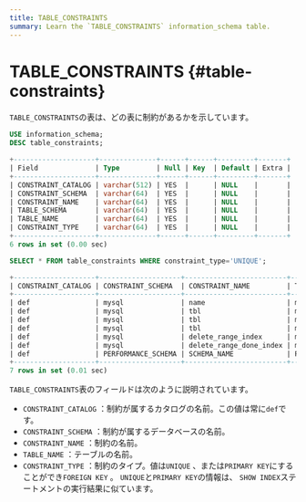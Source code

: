 ```yaml
---
title: TABLE_CONSTRAINTS
summary: Learn the `TABLE_CONSTRAINTS` information_schema table.
---
```


# TABLE_CONSTRAINTS {#table-constraints}

`TABLE_CONSTRAINTS`の表は、どの表に制約があるかを示しています。


```sql
USE information_schema;
DESC table_constraints;
```

```sql
+--------------------+--------------+------+------+---------+-------+
| Field              | Type         | Null | Key  | Default | Extra |
+--------------------+--------------+------+------+---------+-------+
| CONSTRAINT_CATALOG | varchar(512) | YES  |      | NULL    |       |
| CONSTRAINT_SCHEMA  | varchar(64)  | YES  |      | NULL    |       |
| CONSTRAINT_NAME    | varchar(64)  | YES  |      | NULL    |       |
| TABLE_SCHEMA       | varchar(64)  | YES  |      | NULL    |       |
| TABLE_NAME         | varchar(64)  | YES  |      | NULL    |       |
| CONSTRAINT_TYPE    | varchar(64)  | YES  |      | NULL    |       |
+--------------------+--------------+------+------+---------+-------+
6 rows in set (0.00 sec)
```


```sql
SELECT * FROM table_constraints WHERE constraint_type='UNIQUE';
```

```sql
+--------------------+--------------------+-------------------------+--------------------+-------------------------------------+-----------------+
| CONSTRAINT_CATALOG | CONSTRAINT_SCHEMA  | CONSTRAINT_NAME         | TABLE_SCHEMA       | TABLE_NAME                          | CONSTRAINT_TYPE |
+--------------------+--------------------+-------------------------+--------------------+-------------------------------------+-----------------+
| def                | mysql              | name                    | mysql              | help_topic                          | UNIQUE          |
| def                | mysql              | tbl                     | mysql              | stats_meta                          | UNIQUE          |
| def                | mysql              | tbl                     | mysql              | stats_histograms                    | UNIQUE          |
| def                | mysql              | tbl                     | mysql              | stats_buckets                       | UNIQUE          |
| def                | mysql              | delete_range_index      | mysql              | gc_delete_range                     | UNIQUE          |
| def                | mysql              | delete_range_done_index | mysql              | gc_delete_range_done                | UNIQUE          |
| def                | PERFORMANCE_SCHEMA | SCHEMA_NAME             | PERFORMANCE_SCHEMA | events_statements_summary_by_digest | UNIQUE          |
+--------------------+--------------------+-------------------------+--------------------+-------------------------------------+-----------------+
7 rows in set (0.01 sec)
```

`TABLE_CONSTRAINTS`表のフィールドは次のように説明されています。

-   `CONSTRAINT_CATALOG` ：制約が属するカタログの名前。この値は常に`def`です。
-   `CONSTRAINT_SCHEMA` ：制約が属するデータベースの名前。
-   `CONSTRAINT_NAME` ：制約の名前。
-   `TABLE_NAME` ：テーブルの名前。
-   `CONSTRAINT_TYPE` ：制約のタイプ。値は`UNIQUE` 、または`PRIMARY KEY`にすることができ`FOREIGN KEY` 。 `UNIQUE`と`PRIMARY KEY`の情報は、 `SHOW INDEX`ステートメントの実行結果に似ています。
